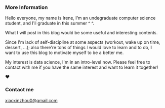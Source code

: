 
### More Information

Hello everyone, my name is Irene, I'm an undegraduate computer science student, and I'll graduate in this summer ^ ^. 

What I will post in this blog would be some useful and interesting contents. 

Since I'm lack of self-discipline at some aspects (workout, wake up on time, dessert, ...); also there're tons of things I would love to learn and to do, I want to use this blog to motivate myself to be a better me. 

My interest is data science, I'm in an intro-level now. Please feel free to contact with me if you have the same interest and want to learn it together!

:heart:

### Contact me

[xiaoxinzhou0@gmail.com](mailto:xiaoxinzhou0@gmail.com)
